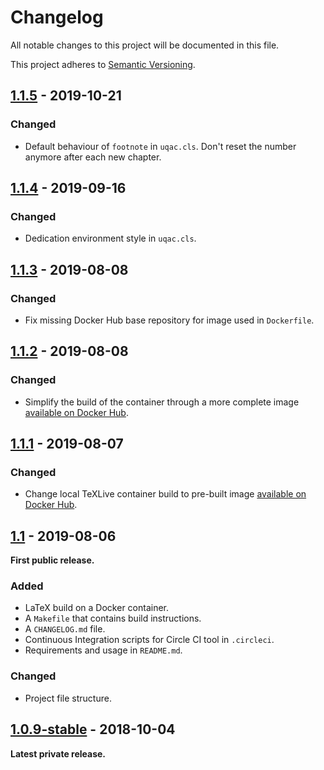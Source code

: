 # Changelog

All notable changes to this project will be documented in this file.

This project adheres to [Semantic Versioning](http://semver.org/).

## [1.1.5] - 2019-10-21

### Changed

- Default behaviour of ```footnote``` in ```uqac.cls```. Don't reset the number anymore after each new chapter.

## [1.1.4] - 2019-09-16

### Changed

- Dedication environment style in ```uqac.cls```.

## [1.1.3] - 2019-08-08

### Changed

- Fix missing Docker Hub base repository for image used in ```Dockerfile```.

## [1.1.2] - 2019-08-08

### Changed

- Simplify the build of the container through a more complete image [available on Docker Hub](https://hub.docker.com/r/florentinth/tex-project).

## [1.1.1] - 2019-08-07

### Changed

- Change local TeXLive container build to pre-built image [available on Docker Hub](https://hub.docker.com/r/florentinth/texlive-full).

## [1.1] - 2019-08-06

**First public release.**

### Added

- LaTeX build on a Docker container.
- A ```Makefile``` that contains build instructions.
- A ```CHANGELOG.md``` file.
- Continuous Integration scripts for Circle CI tool in ```.circleci```.
- Requirements and usage in ```README.md```.

### Changed

- Project file structure.

## [1.0.9-stable] - 2018-10-04

**Latest private release.**

[1.0.9-stable]: https://github.com/FlorentinTh/TemplateLaTeXUQAC/releases/tag/v1.0.9-stable
[1.1]: https://github.com/florentinth/FlOS/compare/v1.0.9-stable...v1.1
[1.1.1]: https://github.com/florentinth/FlOS/compare/v1.1...v1.1.1
[1.1.2]: https://github.com/florentinth/FlOS/compare/v1.1.1...v1.1.2
[1.1.3]: https://github.com/florentinth/FlOS/compare/v1.1.2...v1.1.3
[1.1.4]: https://github.com/florentinth/FlOS/compare/v1.1.3...v1.1.4
[1.1.5]: https://github.com/florentinth/FlOS/compare/v1.1.4...v1.1.5
